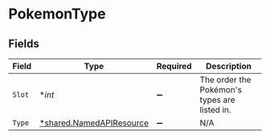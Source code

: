 # PokemonType


## Fields

| Field                                                                      | Type                                                                       | Required                                                                   | Description                                                                |
| -------------------------------------------------------------------------- | -------------------------------------------------------------------------- | -------------------------------------------------------------------------- | -------------------------------------------------------------------------- |
| `Slot`                                                                     | **int*                                                                     | :heavy_minus_sign:                                                         | The order the Pokémon's types are listed in.                               |
| `Type`                                                                     | [*shared.NamedAPIResource](../../../pkg/models/shared/namedapiresource.md) | :heavy_minus_sign:                                                         | N/A                                                                        |